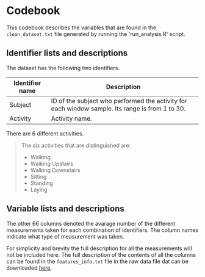Codebook
========

This codebook describes the variables that are found in the `clean_dataset.txt` file generated by running the 'run_analysis.R' script.

Identifier lists and descriptions
---------------------------------

The dataset has the following two identifiers.

Identifier name  | Description
-----------------|------------
Subject          | ID of the subject who performed the activity for each window sample. Its range is from 1 to 30.
Activity         | Activity name. 
There are 6 different activities.

> The six activities that are distinguished are:
> * Walking
> * Walking Upstairs
> * Walking Downstairs
> * Sitting
> * Standing
> * Laying


Variable lists and descriptions
-------------------------------

The other 66 columns denoted the avarage number of the different measurements taken for each combination of identifiers.
The column names indicate what type of measurement was taken.

For simplicity and brevity the full description for all the measurements will not be included here.
The full description of the contents of all the columns can be found in the `features_info.txt` file in the raw data file dat can be downloaded [here](https://d396qusza40orc.cloudfront.net/getdata%2Fprojectfiles%2FUCI%20HAR%20Dataset.zip).
